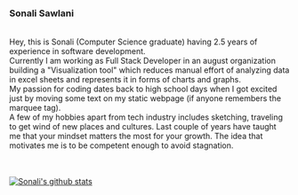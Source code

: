 ### Sonali Sawlani
<br>
Hey, this is Sonali (Computer Science graduate) having 2.5 years of experience in software development.
<br>
Currently I am working as Full Stack Developer in an august organization building a "Visualization tool" which reduces manual effort of analyzing data in excel sheets and represents it in forms of charts and graphs.
<br>
My passion for coding dates back to high school days when I got excited just by moving some text on my static webpage (if anyone remembers the marquee tag). 
<br>
A few of my hobbies apart from tech industry includes sketching, traveling to get wind of new places and cultures. Last couple of years have taught me that your mindset matters the most for your growth. The idea that motivates me is to be competent enough to avoid stagnation.
<br>
<br>
<br>

[![Sonali's github stats](https://github-readme-stats.vercel.app/api?username=sonali-sawlani&count_private=true&show_icons=true&theme=radical)](https://github.com/sonali-sawlani/github-readme-stats)
<!--
**sonali-sawlani/sonali-sawlani** is a ✨ _special_ ✨ repository because its `README.md` (this file) appears on your GitHub profile.

Here are some ideas to get you started:

- 🔭 I’m currently working on ...
- 🌱 I’m currently learning ...
- 👯 I’m looking to collaborate on ...
- 🤔 I’m looking for help with ...
- 💬 Ask me about ...
- 📫 How to reach me: ...
- 😄 Pronouns: ...
- ⚡ Fun fact: ...
-->

